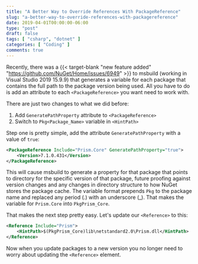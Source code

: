 ```yaml
---
title: "A Better Way to Override References With PackageReference"
slug: "a-better-way-to-override-references-with-packagereference"
date: 2019-04-01T00:00:00-06:00
type: "post"
draft: false
tags: [ "csharp", "dotnet" ]
categories: [ "Coding" ]
comments: true
---
```


Recently, there was a {{< target-blank "new feature added" "https://github.com/NuGet/Home/issues/6949" >}} to msbuild (working in Visual Studio 2019 15.9.9) that generates a variable for each package that contains the full path to the package version being used. All you have to do is add an attribute to each `<PackageReference>` you want need to work with. 

There are just two changes to what we did before:

1. Add `GeneratePathProperty` attribute to `<PackageReference>`
2. Switch to `Pkg<Package_Name>` variable in `<HintPath>`

Step one is pretty simple, add the attribute `GeneratePathProperty` with a value of `true`:

```xml
<PackageReference Include="Prism.Core" GeneratePathProperty="true">
    <Version>7.1.0.431</Version>
</PackageReference>
```

This will cause msbuild to generate a property for that package that points to directory for the specific version of that package, future proofing against version changes and any changes in directory structure to how NuGet stores the package cache. The variable format prepends `Pkg` to the package name and replaced any period (.) with an underscore (_). That makes the variable for `Prism.Core` into `PkgPrism_Core`.

That makes the next step pretty easy. Let's update our `<Reference>` to this:

```xml
<Reference Include="Prism">
    <HintPath>$(PkgPrism_Core)lib\netstandard2.0\Prism.dll</HintPath>
</Reference>
```

Now when you update packages to a new version you no longer need to worry about updating the `<Reference>` element.